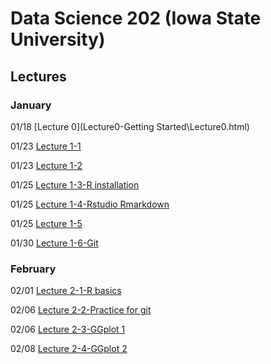 # Data Science 202 (Iowa State University)
 
## Lectures

### January 

01/18 [Lecture 0](Lecture0-Getting Started\Lecture0.html)

01/23 [Lecture 1-1](Lecture1_collaborative-environment\01b_favorite-topics.html)

01/23 [Lecture 1-2](Lecture1_collaborative-environment\01_test-case.html)

01/25 [Lecture 1-3-R installation](Lecture1_collaborative-environment\R-installation.html)

01/25 [Lecture 1-4-Rstudio Rmarkdown](Lecture1_collaborative-environment\03_rmarkdown.html)

01/25 [Lecture 1-5](Lecture1_collaborative-environment\02_test-case-solution.html)

01/30 [Lecture 1-6-Git](Lecture1_collaborative-environment\04_git.html)

### February 

02/01 [Lecture 2-1-R basics](Lecture2-R-basics\01_r-basics.html)

02/06 [Lecture 2-2-Practice for git](Practice\practice01.html)

02/06 [Lecture 2-3-GGplot 1](Lecture2-R-basics\02_r-graphics.html)

02/08 [Lecture 2-4-GGplot 2](Lecture2-R-basics\03_r-graphics.html)